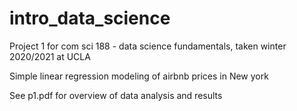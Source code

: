 # intro_data_science
Project 1 for com sci 188 - data science fundamentals, taken winter 2020/2021 at UCLA

Simple linear regression modeling of airbnb prices in New york

See p1.pdf for overview of data analysis and results
